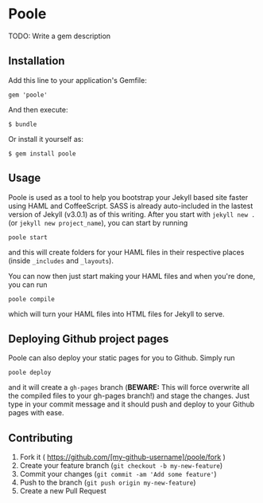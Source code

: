 # Poole

TODO: Write a gem description

## Installation

Add this line to your application's Gemfile:

    gem 'poole'

And then execute:

    $ bundle

Or install it yourself as:

    $ gem install poole

## Usage

Poole is used as a tool to help you bootstrap your Jekyll based site faster using HAML and CoffeeScript.
SASS is already auto-included in the lastest version of Jekyll (v3.0.1) as of this writing.
After you start with `jekyll new .` (or `jekyll new project_name`), you can start by running

`poole start`

and this will create folders for your HAML files in their respective places (inside `_includes` and `_layouts`).

You can now then just start making your HAML files and when you're done, you can run

`poole compile`

which will turn your HAML files into HTML files for Jekyll to serve.

## Deploying Github project pages

Poole can also deploy your static pages for you to Github. Simply run

`poole deploy`

and it will create a `gh-pages` branch (**BEWARE:** This will force overwrite all the compiled files to your gh-pages branch!)
and stage the changes. Just type in your commit message and it should push and deploy to your Github pages with ease.

## Contributing

1. Fork it ( https://github.com/[my-github-username]/poole/fork )
2. Create your feature branch (`git checkout -b my-new-feature`)
3. Commit your changes (`git commit -am 'Add some feature'`)
4. Push to the branch (`git push origin my-new-feature`)
5. Create a new Pull Request

